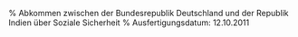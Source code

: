 % Abkommen zwischen der Bundesrepublik Deutschland und der Republik Indien über Soziale Sicherheit
% Ausfertigungsdatum: 12.10.2011
 